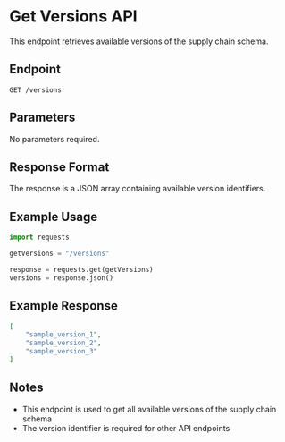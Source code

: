 # Get Versions API

This endpoint retrieves available versions of the supply chain schema.

## Endpoint

```
GET /versions
```

## Parameters
No parameters required.

## Response Format

The response is a JSON array containing available version identifiers.

## Example Usage

```python
import requests

getVersions = "/versions"

response = requests.get(getVersions)
versions = response.json()
```

## Example Response

```json
[
    "sample_version_1",
    "sample_version_2",
    "sample_version_3"
]
```

## Notes
- This endpoint is used to get all available versions of the supply chain schema
- The version identifier is required for other API endpoints
